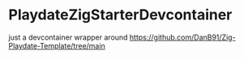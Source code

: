 # PlaydateZigStarterDevcontainer

just a devcontainer wrapper around https://github.com/DanB91/Zig-Playdate-Template/tree/main
